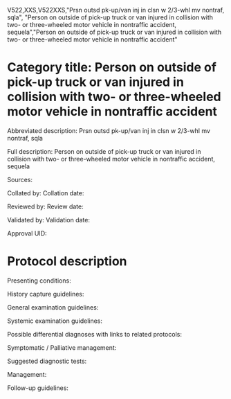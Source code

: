 V522,XXS,V522XXS,"Prsn outsd pk-up/van inj in clsn w 2/3-whl mv nontraf, sqla", "Person on outside of pick-up truck or van injured in collision with two- or three-wheeled motor vehicle in nontraffic accident, sequela","Person on outside of pick-up truck or van injured in collision with two- or three-wheeled motor vehicle in nontraffic accident"
# Category title: Person on outside of pick-up truck or van injured in collision with two- or three-wheeled motor vehicle in nontraffic accident

Abbreviated description: Prsn outsd pk-up/van inj in clsn w 2/3-whl mv nontraf, sqla

Full description: Person on outside of pick-up truck or van injured in collision with two- or three-wheeled motor vehicle in nontraffic accident, sequela

Sources:

Collated by:
Collation date:

Reviewed by:
Review date:

Validated by:
Validation date:

Approval UID:

# Protocol description

Presenting conditions:

History capture guidelines:

General examination guidelines:

Systemic examination guidelines:

Possible differential diagnoses with links to related protocols:

Symptomatic / Palliative management:

Suggested diagnostic tests:

Management:

Follow-up guidelines:
